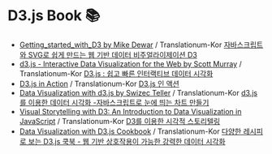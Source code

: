 # D3.js Book :books:
- [Getting_started_with_D3 by Mike Dewar](http://shop.oreilly.com/product/0636920026938.do) / Translationum-Kor [자바스크립트와 SVG로 쉽게 만드는 웹 기반 데이터 비주얼라이제이션 D3](http://www.hanbit.co.kr/store/books/look.php?p_code=E8036032345)
- [d3.js - Interactive Data Visualization for the Web by Scott Murray](http://shop.oreilly.com/product/0636920026938.do) / Translationum-Kor [D3.js : 쉽고 빠른 인터랙티브 데이터 시각화](http://www.insightbook.co.kr/book/programming-insight/interactive-data-visualization-for-the-web)
- [D3.js in Action](https://www.manning.com/books/d3-js-in-action) / Translationum-Kor [D3.js 인 액션](http://www.hanbit.co.kr/store/books/look.php?p_code=B3521352024)
- [Data Visualization with d3.js by Swizec Teller](https://www.packtpub.com/web-development/data-visualization-d3js) / Translationum-Kor [d3.js를 이용한 데이터 시각화 -자바스크립트로 눈에 띄는 차트 만들기](http://acornpub.co.kr/book/d3js-data-visualization)
- [Visual Storytelling with D3: An Introduction to Data Visualization in JavaScript](http://www.informit.com/store/visual-storytelling-with-d3-an-introduction-to-data-9780321933171) / Translationum-Kor [D3를 이용한 시각적 스토리텔링](http://www.insightbook.co.kr/book/programming-insight/d3를-이용한-시각적-스토리텔링)
- [Data Visualization with D3.js Cookbook](https://www.packtpub.com/web-development/data-visualization-d3js-cookbook) / Translationum-Kor [다양한 레시피로 보는 D3.js 쿡북 - 웹 기반 상호작용이 가능한 강력한 데이터 시각화](http://acornpub.co.kr/book/d3js-cookbook)




